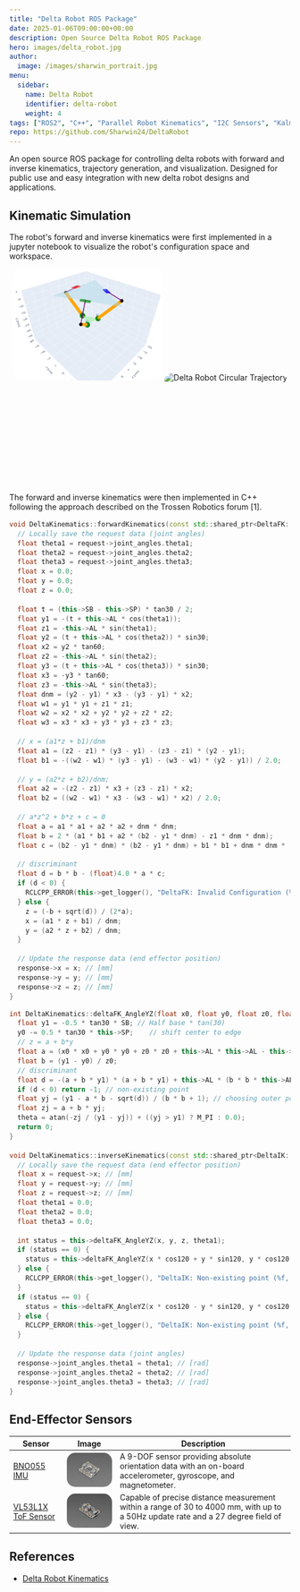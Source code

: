 ```yaml
---
title: "Delta Robot ROS Package"
date: 2025-01-06T09:00:00+00:00
description: Open Source Delta Robot ROS Package
hero: images/delta_robot.jpg
author:
  image: /images/sharwin_portrait.jpg
menu:
  sidebar:
    name: Delta Robot
    identifier: delta-robot
    weight: 4
tags: ["ROS2", "C++", "Parallel Robot Kinematics", "I2C Sensors", "Kalman Filtering"]
repo: https://github.com/Sharwin24/DeltaRobot
---
```

An open source ROS package for controlling delta robots with forward and inverse kinematics, trajectory generation, and visualization. Designed for public use and easy integration with new delta robot designs and applications.


## Kinematic Simulation
The robot's forward and inverse kinematics were first implemented in a jupyter notebook to visualize the robot's configuration space and workspace.

<div align="center">
  <img src="FK_notebook.png" alt="Robot Simulated in 3D Plot" style="border-radius: 15px; height: 200px; margin-left: 5px; display: inline-block;">
  <img src="DeltaCircleTrajectory.gif" alt="Delta Robot Circular Trajectory" style="border-radius: 15px; height: 200px; margin-right: 5px; display: inline-block;">
</div>

The forward and inverse kinematics were then implemented in C++ following the approach described on the Trossen Robotics forum [1].

```cpp
void DeltaKinematics::forwardKinematics(const std::shared_ptr<DeltaFK::Request> request, std::shared_ptr<DeltaFK::Response> response) {
  // Locally save the request data (joint angles)
  float theta1 = request->joint_angles.theta1;
  float theta2 = request->joint_angles.theta2;
  float theta3 = request->joint_angles.theta3;
  float x = 0.0;
  float y = 0.0;
  float z = 0.0;

  float t = (this->SB - this->SP) * tan30 / 2;
  float y1 = -(t + this->AL * cos(theta1));
  float z1 = -this->AL * sin(theta1);
  float y2 = (t + this->AL * cos(theta2)) * sin30;
  float x2 = y2 * tan60;
  float z2 = -this->AL * sin(theta2);
  float y3 = (t + this->AL * cos(theta3)) * sin30;
  float x3 = -y3 * tan60;
  float z3 = -this->AL * sin(theta3);
  float dnm = (y2 - y1) * x3 - (y3 - y1) * x2;
  float w1 = y1 * y1 + z1 * z1;
  float w2 = x2 * x2 + y2 * y2 + z2 * z2;
  float w3 = x3 * x3 + y3 * y3 + z3 * z3;

  // x = (a1*z + b1)/dnm
  float a1 = (z2 - z1) * (y3 - y1) - (z3 - z1) * (y2 - y1);
  float b1 = -((w2 - w1) * (y3 - y1) - (w3 - w1) * (y2 - y1)) / 2.0;

  // y = (a2*z + b2)/dnm;
  float a2 = -(z2 - z1) * x3 + (z3 - z1) * x2;
  float b2 = ((w2 - w1) * x3 - (w3 - w1) * x2) / 2.0;

  // a*z^2 + b*z + c = 0
  float a = a1 * a1 + a2 * a2 + dnm * dnm;
  float b = 2 * (a1 * b1 + a2 * (b2 - y1 * dnm) - z1 * dnm * dnm);
  float c = (b2 - y1 * dnm) * (b2 - y1 * dnm) + b1 * b1 + dnm * dnm * (z1 * z1 - this->PL * this->PL);

  // discriminant
  float d = b * b - (float)4.0 * a * c;
  if (d < 0) {
    RCLCPP_ERROR(this->get_logger(), "DeltaFK: Invalid Configuration (%f, %f, %f) [rad]", theta1, theta2, theta3);
  } else {
    z = (-b + sqrt(d)) / (2*a);
    x = (a1 * z + b1) / dnm;
    y = (a2 * z + b2) / dnm;
  }

  // Update the response data (end effector position)
  response->x = x; // [mm]
  response->y = y; // [mm]
  response->z = z; // [mm]
}
```

```cpp
int DeltaKinematics::deltaFK_AngleYZ(float x0, float y0, float z0, float& theta) {
  float y1 = -0.5 * tan30 * SB; // Half base * tan(30)
  y0 -= 0.5 * tan30 * this->SP;    // shift center to edge
  // z = a + b*y
  float a = (x0 * x0 + y0 * y0 + z0 * z0 + this->AL * this->AL - this->PL * this->PL - y1 * y1) / (2 * z0);
  float b = (y1 - y0) / z0;
  // discriminant
  float d = -(a + b * y1) * (a + b * y1) + this->AL * (b * b * this->AL + this->AL);
  if (d < 0) return -1; // non-existing point
  float yj = (y1 - a * b - sqrt(d)) / (b * b + 1); // choosing outer point
  float zj = a + b * yj;
  theta = atan(-zj / (y1 - yj)) + ((yj > y1) ? M_PI : 0.0);
  return 0;
}

void DeltaKinematics::inverseKinematics(const std::shared_ptr<DeltaIK::Request> request, std::shared_ptr<DeltaIK::Response> response) {
  // Locally save the request data (end effector position)
  float x = request->x; // [mm]
  float y = request->y; // [mm]
  float z = request->z; // [mm]
  float theta1 = 0.0;
  float theta2 = 0.0;
  float theta3 = 0.0;

  int status = this->deltaFK_AngleYZ(x, y, z, theta1);
  if (status == 0) {
    status = this->deltaFK_AngleYZ(x * cos120 + y * sin120, y * cos120 - x * sin120, z, theta2);  // rotate coords to +120 deg
  } else {
    RCLCPP_ERROR(this->get_logger(), "DeltaIK: Non-existing point (%f, %f, %f) [mm]", x, y, z);
  }
  if (status == 0) {
    status = this->deltaFK_AngleYZ(x * cos120 - y * sin120, y * cos120 + x * sin120, z, theta3);  // rotate coords to -120 deg
  } else {
    RCLCPP_ERROR(this->get_logger(), "DeltaIK: Non-existing point (%f, %f, %f) [mm]", x, y, z);
  }

  // Update the response data (joint angles)
  response->joint_angles.theta1 = theta1; // [rad]
  response->joint_angles.theta2 = theta2; // [rad]
  response->joint_angles.theta3 = theta3; // [rad]
}
```




## End-Effector Sensors

| Sensor | Image | Description |
|--------|-------|-------------|
| [BNO055 IMU](https://www.adafruit.com/product/4646) | <img src="imu.png" alt="IMU" style="border-radius: 15px; width: 200px;">  | A 9-DOF sensor providing absolute orientation data with an on-board accelerometer, gyroscope, and magnetometer. |
| [VL53L1X ToF Sensor](https://www.adafruit.com/product/3967) | <img src="ToF.png" alt="Time of Flight Sensor" style="border-radius: 15px; width: 200px;"> | Capable of precise distance measurement within a range of 30 to 4000 mm, with up to a 50Hz update rate and a 27 degree field of view. |


## References
- [Delta Robot Kinematics](https://hypertriangle.com/~alex/delta-robot-tutorial/)